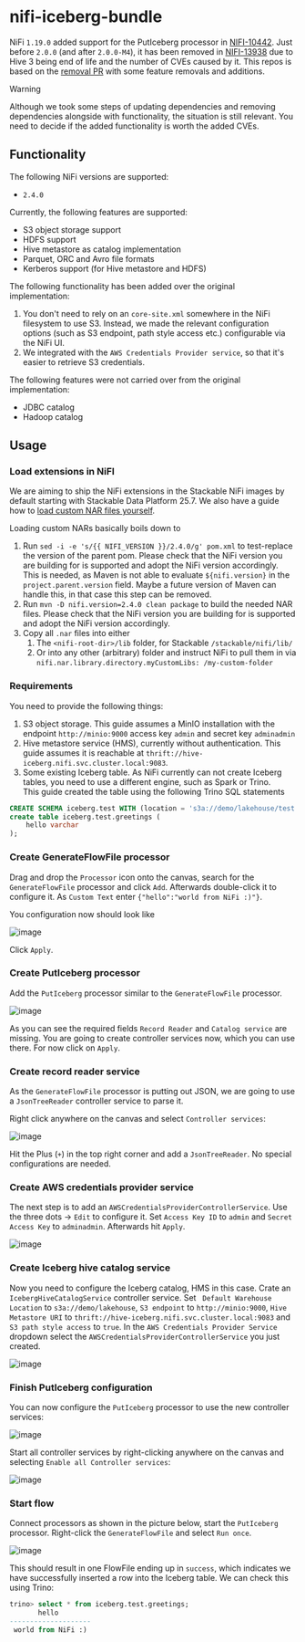 # nifi-iceberg-bundle

NiFi `1.19.0` added support for the PutIceberg processor in [NIFI-10442](https://issues.apache.org/jira/browse/NIFI-10442).
Just before `2.0.0` (and after `2.0.0-M4`), it has been removed in [NIFI-13938](https://issues.apache.org/jira/browse/NIFI-13938) due to Hive 3 being end of life and the number of CVEs caused by it.
This repos is based on the [removal PR](https://github.com/apache/nifi/pull/9460) with some feature removals and additions.

> [!WARNING]
> Although we took some steps of updating dependencies and removing dependencies alongside with functionality, the situation is still relevant.
> You need to decide if the added functionality is worth the added CVEs.

## Functionality

The following NiFi versions are supported:

* `2.4.0`

Currently, the following features are supported:

* S3 object storage support
* HDFS support
* Hive metastore as catalog implementation
* Parquet, ORC and Avro file formats
* Kerberos support (for Hive metastore and HDFS)

The following functionality has been added over the original implementation:

1. You don't need to rely on an `core-site.xml` somewhere in the NiFi filesystem to use S3. Instead, we made the relevant configuration options (such as S3 endpoint, path style access etc.) configurable via the NiFi UI.
2. We integrated with the `AWS Credentials Provider service`, so that it's easier to retrieve S3 credentials.

The following features were not carried over from the original implementation:

* JDBC catalog
* Hadoop catalog

## Usage

### Load extensions in NiFI

We are aiming to ship the NiFi extensions in the Stackable NiFi images by default starting with Stackable Data Platform 25.7.
We also have a guide how to [load custom NAR files yourself](https://docs.stackable.tech/home/stable/nifi/usage_guide/custom-components/custom-nars/).

Loading custom NARs basically boils down to

1. Run `sed -i -e 's/{{ NIFI_VERSION }}/2.4.0/g' pom.xml` to test-replace the version of the parent pom.
   Please check that the NiFi version you are building for is supported and adopt the NiFi version accordingly.
   This is needed, as Maven is not able to evaluate `${nifi.version}` in the `project.parent.version` field.
   Maybe a future version of Maven can handle this, in that case this step can be removed.
2. Run `mvn -D nifi.version=2.4.0 clean package` to build the needed NAR files.
   Please check that the NiFi version you are building for is supported and adopt the NiFi version accordingly.
3. Copy all `.nar` files into either
   1. The `<nifi-root-dir>/lib` folder, for Stackable `/stackable/nifi/lib/`
   2. Or into any other (arbitrary) folder and instruct NiFi to pull them in via `nifi.nar.library.directory.myCustomLibs: /my-custom-folder`

### Requirements

You need to provide the following things:

1. S3 object storage. This guide assumes a MinIO installation with the endpoint `http://minio:9000` access key `admin` and secret key `adminadmin`
2. Hive metastore service (HMS), currently without authentication. This guide assumes it is reachable at `thrift://hive-iceberg.nifi.svc.cluster.local:9083`.
3. Some existing Iceberg table. As NiFi currently can not create Iceberg tables, you need to use a different engine, such as Spark or Trino.\
   This guide created the table using the following Trino SQL statements

```sql
CREATE SCHEMA iceberg.test WITH (location = 's3a://demo/lakehouse/test');
create table iceberg.test.greetings (
	hello varchar
);
```

### Create GenerateFlowFile processor

Drag and drop the `Processor` icon onto the canvas, search for the `GenerateFlowFile` processor and click `Add`.
Afterwards double-click it to configure it.
As `Custom Text` enter `{"hello":"world from NiFi :)"}`.

You configuration now should look like

![image](docs/images/usage-guide-1.png)

Click `Apply`.

### Create PutIceberg processor

Add the `PutIceberg` processor similar to the `GenerateFlowFile` processor.

![image](docs/images/usage-guide-2.png)

As you can see the required fields `Record Reader` and `Catalog service` are missing.
You are going to create controller services now, which you can use there.
For now click on `Apply`.

### Create record reader service

As the `GenerateFlowFile` processor is putting out JSON, we are going to use a `JsonTreeReader` controller service to parse it.

Right click anywhere on the canvas and select `Controller services`:

![image](docs/images/usage-guide-10.png)

Hit the Plus (`+`) in the top right corner and add a `JsonTreeReader`.
No special configurations are needed.

### Create AWS credentials provider service

The next step is to add an `AWSCredentialsProviderControllerService`.
Use the three dots -> `Edit` to configure it.
Set `Access Key ID` to `admin` and `Secret Access Key` to `adminadmin`.
Afterwards hit `Apply`.

![image](docs/images/usage-guide-11.png)

### Create Iceberg hive catalog service

Now you need to configure the Iceberg catalog, HMS in this case.
Crate an `IcebergHiveCatalogService` controller service.
Set ` Default Warehouse Location` to `s3a://demo/lakehouse`, `S3 endpoint` to `http://minio:9000`, `Hive Metastore URI` to `thrift://hive-iceberg.nifi.svc.cluster.local:9083` and `S3 path style access` to `true`.
In the `AWS Credentials Provider Service` dropdown select the `AWSCredentialsProviderControllerService` you just created.

![image](docs/images/usage-guide-12.png)

### Finish PutIceberg configuration

You can now configure the `PutIceberg` processor to use the new controller services:

![image](docs/images/usage-guide-20.png)

Start all controller services by right-clicking anywhere on the canvas and selecting `Enable all Controller services`:

![image](docs/images/usage-guide-21.png)

### Start flow

Connect processors as shown in the picture below, start the `PutIceberg` processor.
Right-click the `GenerateFlowFile` and select `Run once`.

![image](docs/images/usage-guide-30.png)

This should result in one FlowFile ending up in `success`, which indicates we have successfully inserted a row into the Iceberg table.
We can check this using Trino:

```sql
trino> select * from iceberg.test.greetings;
       hello
--------------------
 world from NiFi :)
```

